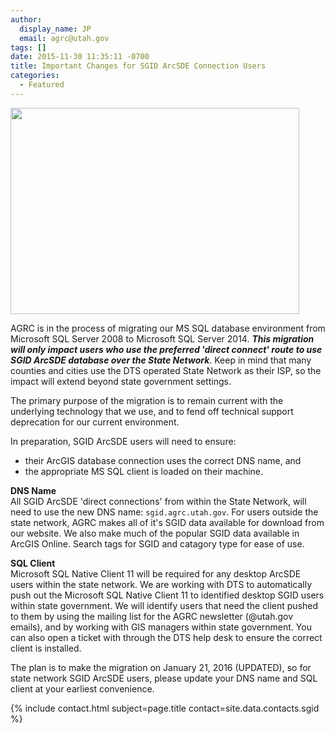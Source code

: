 ```yaml
---
author:
  display_name: JP
  email: agrc@utah.gov
tags: []
date: 2015-11-30 11:35:11 -0700
title: Important Changes for SGID ArcSDE Connection Users
categories:
  - Featured
---
```

<p><a href="{{ "/downloads/Screen-Shot-2015-11-30-at-11.14.14-AM1.png" | prepend: site.baseurl }}"><img src="{{ "/images/Screen-Shot-2015-11-30-at-11.14.14-AM1.png" | prepend: site.baseurl }}" alt="" title="Screen Shot 2015-11-30 at 11.14.14 AM" width="462" height="330" class="inline-text-right" /></a></p>
<p>AGRC is in the process of migrating our MS SQL database environment from Microsoft SQL Server 2008 to Microsoft SQL Server 2014.<em> <strong>This migration will only impact users who use the preferred 'direct connect' route to use SGID ArcSDE database over the State Network</strong></em>. Keep in mind that many counties and cities use the DTS operated State Network as their ISP, so the impact will extend beyond state government settings. </p>
<p>The primary purpose of the migration is to remain current with the underlying technology that we use, and to fend off technical support deprecation for our current environment. </p>
<p>In preparation, SGID ArcSDE users will need to ensure:</p>
<ul>
<li>their ArcGIS database connection uses the correct DNS name, and </li>
<li>the appropriate MS SQL client is loaded on their machine. </li>
</ul>
<p><strong>DNS Name</strong><br />
All SGID ArcSDE 'direct connections' from within the State Network, will need to use the new DNS name: <code>sgid.agrc.utah.gov</code>. For users outside the state network, AGRC makes all of it's SGID data available for download from our website. We also make much of the popular SGID data available in ArcGIS Online. Search tags for SGID and catagory type for ease of use.</p>
<p><strong>SQL Client</strong><br />
Microsoft SQL Native Client 11 will be required for any desktop ArcSDE users within the state network. We are working with DTS to automatically push out the Microsoft SQL Native Client 11 to identified desktop SGID users within state government. We will identify users that need the client pushed to them by using the mailing list for the AGRC newsletter (@utah.gov emails), and by working with GIS managers within state government.  You can also open a ticket with through the DTS help desk to ensure the correct client is installed. </p>
<p>The plan is to make the migration on January 21, 2016 (UPDATED), so for state network SGID ArcSDE users, please update your DNS name and SQL client at your earliest convenience. </p>
<p>{% include contact.html subject=page.title contact=site.data.contacts.sgid %}</p>
